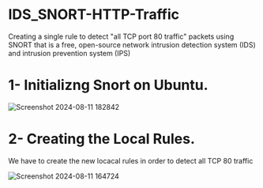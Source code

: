 # IDS_SNORT-HTTP-Traffic
Creating a single rule to detect "all TCP port 80 traffic" packets using SNORT that is a free, open-source network intrusion detection system (IDS) and intrusion prevention system (IPS)

# 1- Initializng Snort on Ubuntu.

![Screenshot 2024-08-11 182842](https://github.com/user-attachments/assets/85a6f608-fbfb-4a92-8cd0-cfc1425f23e7)

# 2- Creating the Local Rules.
We have to create the new locacal rules in order to detect all TCP 80 traffic

![Screenshot 2024-08-11 164724](https://github.com/user-attachments/assets/bf0b41a9-d62f-475b-b97a-b43a4a6e8199)


